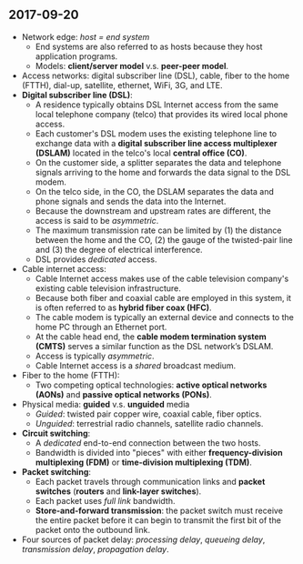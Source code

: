 ## 2017-09-20

- Network edge: _host = end system_
	- End systems are also referred to as hosts because they host application programs.
	- Models: __client/server model__ v.s. __peer-peer model__.
- Access networks: digital subscriber line (DSL), cable, fiber to the home (FTTH), dial-up, satellite, ethernet, WiFi, 3G, and LTE.
- __Digital subscriber line (DSL)__:
	- A residence typically obtains DSL Internet access from the same local telephone company (telco) that provides its wired local phone access.
	- Each customer's DSL modem uses the existing telephone line to exchange data with a __digital subscriber line access multiplexer (DSLAM)__ located in the telco's local __central office (CO)__.
	- On the customer side, a splitter separates the data and telephone signals arriving to the home and forwards the data signal to the DSL modem.
	- On the telco side, in the CO, the DSLAM separates the data and phone signals and sends the data into the Internet.
	- Because the downstream and upstream rates are different, the access is said to be _asymmetric_.
	- The maximum transmission rate can be limited by (1) the distance between the home and the CO, (2) the gauge of the twisted-pair line and (3) the degree of electrical interference.
	- DSL provides _dedicated_ access.
- Cable internet access:
	- Cable Internet access makes use of the cable television company's existing cable television infrastructure.
	- Because both fiber and coaxial cable are employed in this system, it is often referred to as __hybrid fiber coax (HFC)__.
	- The cable modem is typically an external device and connects to the home PC through an Ethernet port.
	- At the cable head end, the __cable modem termination system (CMTS)__ serves a similar function as the DSL network’s DSLAM.
	- Access is typically _asymmetric_.
	- Cable Internet access is a _shared_ broadcast medium.
- Fiber to the home (FTTH):
	- Two competing optical technologies: __active optical networks (AONs)__ and __passive optical networks (PONs)__.
- Physical media: __guided__ v.s. __unguided__ media
	- _Guided_: twisted pair copper wire, coaxial cable, fiber optics.
	- _Unguided_: terrestrial radio channels, satellite radio channels.
- __Circuit switching__:
	- A _dedicated_ end-to-end connection between the two hosts.
	- Bandwidth is divided into "pieces" with either __frequency-division multiplexing (FDM)__ or __time-division multiplexing (TDM)__.
- __Packet switching__:
	- Each packet travels through communication links and __packet switches__ (__routers__ and __link-layer switches__).
	- Each packet uses _full link_ bandwidth.
	- __Store-and-forward transmission__: the packet switch must receive the entire packet before it can begin to transmit the first bit of the packet onto the outbound link.
- Four sources of packet delay: _processing delay_, _queueing delay_, _transmission delay_, _propagation delay_.
